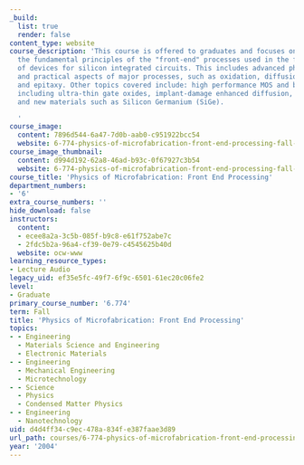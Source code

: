```yaml
---
_build:
  list: true
  render: false
content_type: website
course_description: 'This course is offered to graduates and focuses on understanding
  the fundamental principles of the "front-end" processes used in the fabrication
  of devices for silicon integrated circuits. This includes advanced physical models
  and practical aspects of major processes, such as oxidation, diffusion, ion implantation,
  and epitaxy. Other topics covered include: high performance MOS and bipolar devices
  including ultra-thin gate oxides, implant-damage enhanced diffusion, advanced metrology,
  and new materials such as Silicon Germanium (SiGe).

  '
course_image:
  content: 7896d544-6a47-7d0b-aab0-c951922bcc54
  website: 6-774-physics-of-microfabrication-front-end-processing-fall-2004
course_image_thumbnail:
  content: d994d192-62a8-46ad-b93c-0f67927c3b54
  website: 6-774-physics-of-microfabrication-front-end-processing-fall-2004
course_title: 'Physics of Microfabrication: Front End Processing'
department_numbers:
- '6'
extra_course_numbers: ''
hide_download: false
instructors:
  content:
  - ecee8a2a-3c5b-085f-b9c8-e61f752abe7c
  - 2fdc5b2a-96a4-cf39-0e79-c4545625b40d
  website: ocw-www
learning_resource_types:
- Lecture Audio
legacy_uid: ef35e5fc-49f7-6f9c-6501-61ec20c06fe2
level:
- Graduate
primary_course_number: '6.774'
term: Fall
title: 'Physics of Microfabrication: Front End Processing'
topics:
- - Engineering
  - Materials Science and Engineering
  - Electronic Materials
- - Engineering
  - Mechanical Engineering
  - Microtechnology
- - Science
  - Physics
  - Condensed Matter Physics
- - Engineering
  - Nanotechnology
uid: d4d4ff34-c9ec-478a-834f-e387faae3d89
url_path: courses/6-774-physics-of-microfabrication-front-end-processing-fall-2004
year: '2004'
---
```

